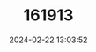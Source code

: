 ---
title: "161913"
category: "Pulsatilla vulgaris"
draft: false
date: 2024-02-22 13:03:52
languages:
  English: ["Pasque Flower"]
---